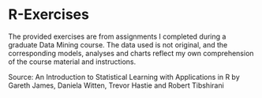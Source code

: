 # R-Exercises

The provided exercises are from assignments I completed during a graduate Data Mining course. The data used is not original, and the corresponding models, analyses and charts reflect my own comprehension of the course material and instructions. 

Source: An Introduction to Statistical Learning with Applications in R by Gareth James, Daniela Witten, Trevor Hastie and Robert Tibshirani
